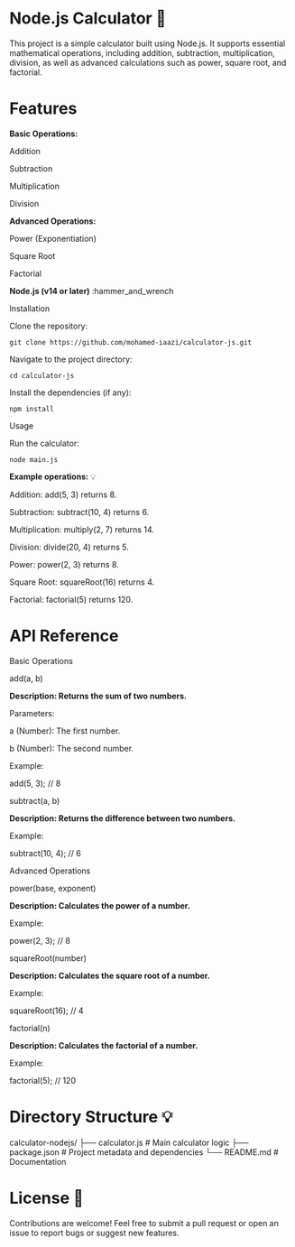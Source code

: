 # Node.js Calculator :rocket:

This project is a simple calculator built using Node.js. It supports essential mathematical operations,
including addition, subtraction, multiplication, division, as well as advanced 
calculations such as power, square root, and factorial.

# Features

**Basic Operations:**

Addition

Subtraction

Multiplication

Division

**Advanced Operations:**

Power (Exponentiation)

Square Root

Factorial


**Node.js (v14 or later)** :hammer_and_wrench

Installation

Clone the repository:
```
git clone https://github.com/mohamed-iaazi/calculator-js.git
```
Navigate to the project directory:
```
cd calculator-js
```
Install the dependencies (if any):
```
npm install
```
Usage

Run the calculator:
```
node main.js
```
**Example operations:** :bulb:

Addition: add(5, 3) returns 8.

Subtraction: subtract(10, 4) returns 6.

Multiplication: multiply(2, 7) returns 14.

Division: divide(20, 4) returns 5.

Power: power(2, 3) returns 8.

Square Root: squareRoot(16) returns 4.

Factorial: factorial(5) returns 120.

# API Reference

Basic Operations

add(a, b)

**Description: Returns the sum of two numbers.**

Parameters:

a (Number): The first number.

b (Number): The second number.

Example:

add(5, 3); // 8

subtract(a, b)

**Description: Returns the difference between two numbers.**

Example:

subtract(10, 4); // 6

Advanced Operations

power(base, exponent)

**Description: Calculates the power of a number.**

Example:

power(2, 3); // 8

squareRoot(number)

**Description: Calculates the square root of a number.**

Example:

squareRoot(16); // 4

factorial(n)

**Description: Calculates the factorial of a number.**

Example:

factorial(5); // 120

# Directory Structure :bulb:

calculator-nodejs/
├── calculator.js    # Main calculator logic
├── package.json     # Project metadata and dependencies
└── README.md        # Documentation

# License :handshake:

Contributions are welcome! Feel free to submit a pull request or open an issue to report bugs or suggest new features.



